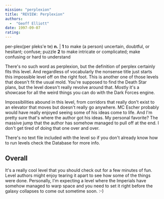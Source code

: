 ```yaml
---
mission: "perplexion"
title: "REVIEW: Perplexion"
authors: 
  -  "Geoff Elliott"
date: 1997-09-07
rating:
---
```


per-plex(per pleks'e te) **n.** | **1** to make (a person) uncertain, doubtful, or hesitant; confuse; puzzle **2** to make intricate or complicated; make confusing or hard to understand

There's no such word as perplexion, but the definition of perplex certainly fits this level. And regardless of vocabularly the nonsense title just starts this impossible level off on the right foot. This is another one of those levels that doesn't fit the usual mold. You're supposed to find the Death Star plans, but the level doesn't really revolve around that. Mostly it's a showcase for all the weird things you can do with the Dark Forces engine.

Impossibilities abound in this level, from corridors that really don't exist to an elevator that moves but doesn't really go anywhere. MC Escher probably would have really enjoyed seeing some of his ideas come to life. And I'm pretty sure that's where the author got his ideas. My personal favorite? The massive jump that the author has somehow managed to pull off at the end. I don't get tired of doing that one over and over.

There's no text file included with the level so if you don't already know how to run levels check the Database for more info.

## Overall

It's a really cool level that you should check out for a few minutes of fun. Level authors might enjoy tearing it apart to see how some of the things were done. Personally, I'm expecting a level where the Imperials have somehow managed to warp space and you need to set it right before the galaxy collapses to come out sometime soon. :-)
